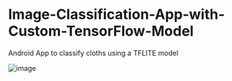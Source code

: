 # Image-Classification-App-with-Custom-TensorFlow-Model
Android App to classify cloths using a TFLITE model

![image](https://user-images.githubusercontent.com/4341904/213132976-7f8752e0-038e-46cc-8ed1-bba4e908f2f4.png)
